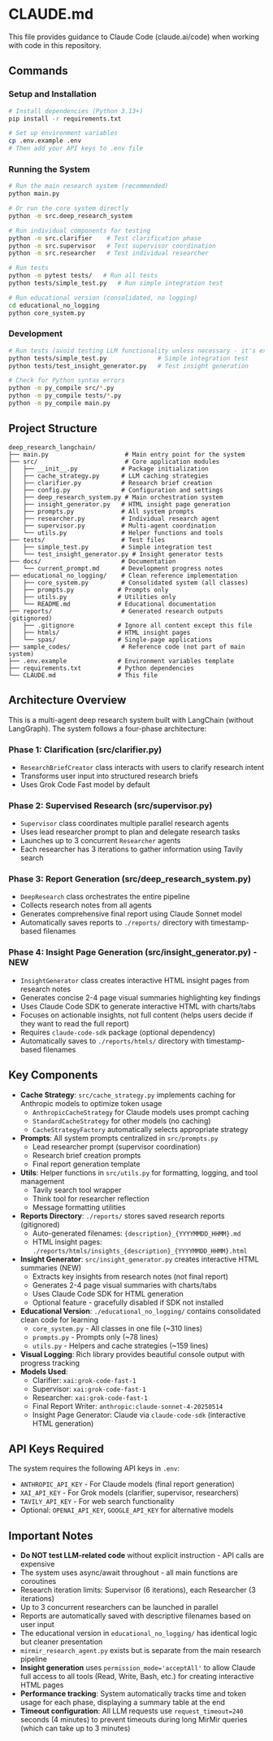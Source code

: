 # CLAUDE.md

This file provides guidance to Claude Code (claude.ai/code) when working with code in this repository.

## Commands

### Setup and Installation
```bash
# Install dependencies (Python 3.13+)
pip install -r requirements.txt

# Set up environment variables
cp .env.example .env
# Then add your API keys to .env file
```

### Running the System
```bash
# Run the main research system (recommended)
python main.py

# Or run the core system directly
python -m src.deep_research_system

# Run individual components for testing
python -m src.clarifier    # Test clarification phase
python -m src.supervisor   # Test supervisor coordination
python -m src.researcher   # Test individual researcher

# Run tests
python -m pytest tests/   # Run all tests
python tests/simple_test.py   # Run simple integration test

# Run educational version (consolidated, no logging)
cd educational_no_logging
python core_system.py
```

### Development
```bash
# Run tests (avoid testing LLM functionality unless necessary - it's expensive)
python tests/simple_test.py              # Simple integration test
python tests/test_insight_generator.py   # Test insight generation

# Check for Python syntax errors
python -m py_compile src/*.py
python -m py_compile tests/*.py
python -m py_compile main.py
```

## Project Structure

```
deep_research_langchain/
├── main.py                     # Main entry point for the system
├── src/                        # Core application modules
│   ├── __init__.py            # Package initialization
│   ├── cache_strategy.py      # LLM caching strategies
│   ├── clarifier.py           # Research brief creation
│   ├── config.py              # Configuration and settings
│   ├── deep_research_system.py # Main orchestration system
│   ├── insight_generator.py   # HTML insight page generation
│   ├── prompts.py             # All system prompts
│   ├── researcher.py          # Individual research agent
│   ├── supervisor.py          # Multi-agent coordination
│   └── utils.py               # Helper functions and tools
├── tests/                     # Test files
│   ├── simple_test.py         # Simple integration test
│   └── test_insight_generator.py # Insight generator tests
├── docs/                      # Documentation
│   └── current_prompt.md      # Development progress notes
├── educational_no_logging/    # Clean reference implementation
│   ├── core_system.py         # Consolidated system (all classes)
│   ├── prompts.py            # Prompts only
│   ├── utils.py              # Utilities only
│   └── README.md             # Educational documentation
├── reports/                   # Generated research outputs (gitignored)
│   ├── .gitignore            # Ignore all content except this file
│   ├── htmls/                # HTML insight pages
│   └── spas/                 # Single-page applications
├── sample_codes/              # Reference code (not part of main system)
├── .env.example              # Environment variables template
├── requirements.txt          # Python dependencies
└── CLAUDE.md                 # This file
```

## Architecture Overview

This is a multi-agent deep research system built with LangChain (without LangGraph). The system follows a four-phase architecture:

### Phase 1: Clarification (src/clarifier.py)
- `ResearchBriefCreator` class interacts with users to clarify research intent
- Transforms user input into structured research briefs
- Uses Grok Code Fast model by default

### Phase 2: Supervised Research (src/supervisor.py)
- `Supervisor` class coordinates multiple parallel research agents
- Uses lead researcher prompt to plan and delegate research tasks
- Launches up to 3 concurrent `Researcher` agents
- Each researcher has 3 iterations to gather information using Tavily search

### Phase 3: Report Generation (src/deep_research_system.py)
- `DeepResearch` class orchestrates the entire pipeline
- Collects research notes from all agents
- Generates comprehensive final report using Claude Sonnet model
- Automatically saves reports to `./reports/` directory with timestamp-based filenames

### Phase 4: Insight Page Generation (src/insight_generator.py) - NEW
- `InsightGenerator` class creates interactive HTML insight pages from research notes
- Generates concise 2-4 page visual summaries highlighting key findings
- Uses Claude Code SDK to generate interactive HTML with charts/tabs
- Focuses on actionable insights, not full content (helps users decide if they want to read the full report)
- Requires `claude-code-sdk` package (optional dependency)
- Automatically saves to `./reports/htmls/` directory with timestamp-based filenames

## Key Components

- **Cache Strategy**: `src/cache_strategy.py` implements caching for Anthropic models to optimize token usage
  - `AnthropicCacheStrategy` for Claude models uses prompt caching
  - `StandardCacheStrategy` for other models (no caching)
  - `CacheStrategyFactory` automatically selects appropriate strategy
- **Prompts**: All system prompts centralized in `src/prompts.py`
  - Lead researcher prompt (supervisor coordination)
  - Research brief creation prompts
  - Final report generation template
- **Utils**: Helper functions in `src/utils.py` for formatting, logging, and tool management
  - Tavily search tool wrapper
  - Think tool for researcher reflection
  - Message formatting utilities
- **Reports Directory**: `./reports/` stores saved research reports (gitignored)
  - Auto-generated filenames: `{description}_{YYYYMMDD_HHMM}.md`
  - HTML insight pages: `./reports/htmls/insights_{description}_{YYYYMMDD_HHMM}.html`
- **Insight Generator**: `src/insight_generator.py` creates interactive HTML summaries (NEW)
  - Extracts key insights from research notes (not final report)
  - Generates 2-4 page visual summaries with charts/tabs
  - Uses Claude Code SDK for HTML generation
  - Optional feature - gracefully disabled if SDK not installed
- **Educational Version**: `./educational_no_logging/` contains consolidated clean code for learning
  - `core_system.py` - All classes in one file (~310 lines)
  - `prompts.py` - Prompts only (~78 lines)
  - `utils.py` - Helpers and cache strategies (~159 lines)
- **Visual Logging**: Rich library provides beautiful console output with progress tracking
- **Models Used**:
  - Clarifier: `xai:grok-code-fast-1`
  - Supervisor: `xai:grok-code-fast-1`
  - Researcher: `xai:grok-code-fast-1`
  - Final Report Writer: `anthropic:claude-sonnet-4-20250514`
  - Insight Page Generator: Claude via `claude-code-sdk` (interactive HTML generation)

## API Keys Required

The system requires the following API keys in `.env`:
- `ANTHROPIC_API_KEY` - For Claude models (final report generation)
- `XAI_API_KEY` - For Grok models (clarifier, supervisor, researchers)
- `TAVILY_API_KEY` - For web search functionality
- Optional: `OPENAI_API_KEY`, `GOOGLE_API_KEY` for alternative models

## Important Notes

- **Do NOT test LLM-related code** without explicit instruction - API calls are expensive
- The system uses async/await throughout - all main functions are coroutines
- Research iteration limits: Supervisor (6 iterations), each Researcher (3 iterations)
- Up to 3 concurrent researchers can be launched in parallel
- Reports are automatically saved with descriptive filenames based on user input
- The educational version in `educational_no_logging/` has identical logic but cleaner presentation
- `mirmir_research_agent.py` exists but is separate from the main research pipeline
- **Insight generation** uses `permission_mode='acceptAll'` to allow Claude full access to all tools (Read, Write, Bash, etc.) for creating interactive HTML pages
- **Performance tracking**: System automatically tracks time and token usage for each phase, displaying a summary table at the end
- **Timeout configuration**: All LLM requests use `request_timeout=240` seconds (4 minutes) to prevent timeouts during long MirMir queries (which can take up to 3 minutes)